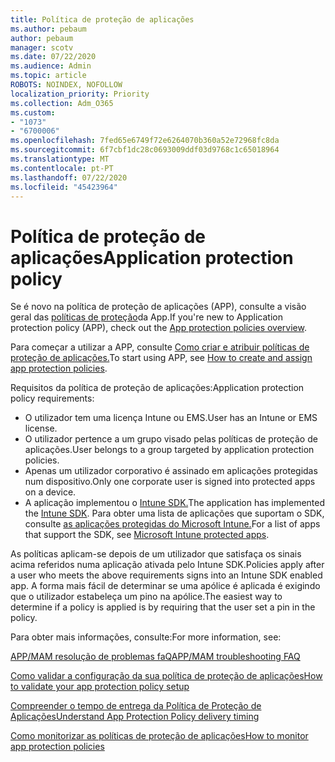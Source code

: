 ```yaml
---
title: Política de proteção de aplicações
ms.author: pebaum
author: pebaum
manager: scotv
ms.date: 07/22/2020
ms.audience: Admin
ms.topic: article
ROBOTS: NOINDEX, NOFOLLOW
localization_priority: Priority
ms.collection: Adm_O365
ms.custom:
- "1073"
- "6700006"
ms.openlocfilehash: 7fed65e6749f72e6264070b360a52e72968fc8da
ms.sourcegitcommit: 6f7cbf1dc28c0693009ddf03d9768c1c65018964
ms.translationtype: MT
ms.contentlocale: pt-PT
ms.lasthandoff: 07/22/2020
ms.locfileid: "45423964"
---
```

# <a name="application-protection-policy"></a><span data-ttu-id="cd75a-102">Política de proteção de aplicações</span><span class="sxs-lookup"><span data-stu-id="cd75a-102">Application protection policy</span></span>

<span data-ttu-id="cd75a-103">Se é novo na política de proteção de aplicações (APP), consulte a visão geral das [políticas de proteção](https://docs.microsoft.com/intune/apps/app-protection-policy)da App.</span><span class="sxs-lookup"><span data-stu-id="cd75a-103">If you're new to Application protection policy (APP), check out the [App protection policies overview](https://docs.microsoft.com/intune/apps/app-protection-policy).</span></span>

<span data-ttu-id="cd75a-104">Para começar a utilizar a APP, consulte [Como criar e atribuir políticas de proteção de aplicações.](https://docs.microsoft.com/intune/app-protection-policies)</span><span class="sxs-lookup"><span data-stu-id="cd75a-104">To start using APP, see [How to create and assign app protection policies](https://docs.microsoft.com/intune/app-protection-policies).</span></span>

<span data-ttu-id="cd75a-105">Requisitos da política de proteção de aplicações:</span><span class="sxs-lookup"><span data-stu-id="cd75a-105">Application protection policy requirements:</span></span>

- <span data-ttu-id="cd75a-106">O utilizador tem uma licença Intune ou EMS.</span><span class="sxs-lookup"><span data-stu-id="cd75a-106">User has an Intune or EMS license.</span></span>
- <span data-ttu-id="cd75a-107">O utilizador pertence a um grupo visado pelas políticas de proteção de aplicações.</span><span class="sxs-lookup"><span data-stu-id="cd75a-107">User belongs to a group targeted by application protection policies.</span></span>
- <span data-ttu-id="cd75a-108">Apenas um utilizador corporativo é assinado em aplicações protegidas num dispositivo.</span><span class="sxs-lookup"><span data-stu-id="cd75a-108">Only one corporate user is signed into protected apps on a device.</span></span>
- <span data-ttu-id="cd75a-109">A aplicação implementou o [Intune SDK.](https://docs.microsoft.com/intune/app-sdk-get-started)</span><span class="sxs-lookup"><span data-stu-id="cd75a-109">The application has implemented the [Intune SDK](https://docs.microsoft.com/intune/app-sdk-get-started).</span></span> <span data-ttu-id="cd75a-110">Para obter uma lista de aplicações que suportam o SDK, consulte [as aplicações protegidas do Microsoft Intune.](https://docs.microsoft.com/intune/apps-supported-intune-apps)</span><span class="sxs-lookup"><span data-stu-id="cd75a-110">For a list of apps that support the SDK, see [Microsoft Intune protected apps](https://docs.microsoft.com/intune/apps-supported-intune-apps).</span></span>

<span data-ttu-id="cd75a-111">As políticas aplicam-se depois de um utilizador que satisfaça os sinais acima referidos numa aplicação ativada pelo Intune SDK.</span><span class="sxs-lookup"><span data-stu-id="cd75a-111">Policies apply after a user who meets the above requirements signs into an Intune SDK enabled app.</span></span> <span data-ttu-id="cd75a-112">A forma mais fácil de determinar se uma apólice é aplicada é exigindo que o utilizador estabeleça um pino na apólice.</span><span class="sxs-lookup"><span data-stu-id="cd75a-112">The easiest way to determine if a policy is applied is by requiring that the user set a pin in the policy.</span></span> 

<span data-ttu-id="cd75a-113">Para obter mais informações, consulte:</span><span class="sxs-lookup"><span data-stu-id="cd75a-113">For more information, see:</span></span>

[<span data-ttu-id="cd75a-114">APP/MAM resolução de problemas faQ</span><span class="sxs-lookup"><span data-stu-id="cd75a-114">APP/MAM troubleshooting FAQ</span></span>](https://docs.microsoft.com/intune/apps/troubleshoot-mam)  

[<span data-ttu-id="cd75a-115">Como validar a configuração da sua política de proteção de aplicações</span><span class="sxs-lookup"><span data-stu-id="cd75a-115">How to validate your app protection policy setup</span></span>](https://docs.microsoft.com/intune/app-protection-policies-validate)

[<span data-ttu-id="cd75a-116">Compreender o tempo de entrega da Política de Proteção de Aplicações</span><span class="sxs-lookup"><span data-stu-id="cd75a-116">Understand App Protection Policy delivery timing</span></span>](https://docs.microsoft.com/intune/app-protection-policy-delivery)  

[<span data-ttu-id="cd75a-117">Como monitorizar as políticas de proteção de aplicações</span><span class="sxs-lookup"><span data-stu-id="cd75a-117">How to monitor app protection policies</span></span>](https://docs.microsoft.com/intune/app-protection-policies-monitor)
